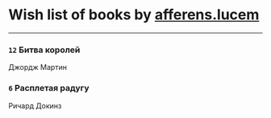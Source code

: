 # Wish list of books by [afferens.lucem](http://vk.com/id196071655)
---

### `12` Битва королей
Джордж Мартин

### `6` Расплетая радугу
Ричард Докинз

